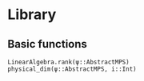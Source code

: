 # Library

## Basic functions

```@docs
LinearAlgebra.rank(ψ::AbstractMPS)
physical_dim(ψ::AbstractMPS, i::Int)
```